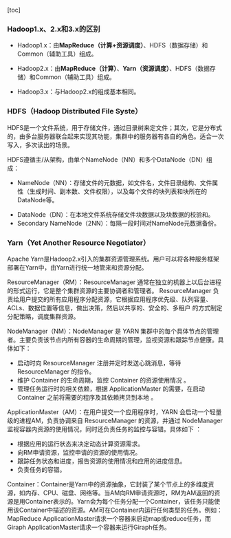 [toc]

<div style="page-break-after:always"></div>



### Hadoop1.x、2.x和3.x的区别

- Hadoop1.x：由**MapReduce（计算+资源调度）**、HDFS（数据存储）和Common（辅助工具）组成。

- Hadoop2.x：由**MapReduce（计算）**、**Yarn（资源调度）**、HDFS（数据存储）和Common（辅助工具）组成。

- Hadoop3.x：与Hadoop2.x的组成基本相同。

### HDFS（Hadoop Distributed File Syste）

HDFS是一个文件系统，用于存储文件，通过目录树来定文件；其次，它是分布式的，由多台服务器联合起来实现其功能，集群中的服务器有各自的角色。适合一次写入，多次读出的场景。

HDFS遵循主/从架构，由单个NameNode（NN）和多个DataNode（DN）组成：

- NameNode（NN）：存储文件的元数据，如文件名，文件目录结构、文件属性（生成时间、副本数、文件权限），以及每个文件的块列表和块所在的DataNode等。

* DataNode（DN）：在本地文件系统存储文件块数据以及块数据的校验和。
* Secondary NameNode（2NN）：每隔一段时间对NameNode元数据备份。

### Yarn（Yet Another Resource Negotiator）

Apache Yarn是Hadoop2.x引入的集群资源管理系统。用户可以将各种服务框架部署在Yarn中，由Yarn进行统一地管来和资源分配。

ResourceManager（RM）：ResourceManager 通常在独立的机器上以后台进程的形式运行，它是整个集群资源的主要协调者和管理者。 ResourceManager 负责给用户提交的所有应用程序分配资源，它根据应用程序优先级、队列容量、ACLs、数据位置等信息，做出决策，然后以共享的、安全的、多租户 的方式制定分配策略，调度集群资源。  

NodeManager（NM）：NodeManager 是 YARN 集群中的每个具体节点的管理者。主要负责该节点内所有容器的生命周期的管理，监视资源和跟踪节点健康。具体如下：  

- 启动时向 ResourceManager 注册并定时发送心跳消息，等待 ResourceManager 的指令。
- 维护 Container 的生命周期，监控 Container 的资源使用情况 。
- 管理任务运行时的相关依赖，根据 ApplicationMaster 的需要，在启动 Container 之前将需要的程序及其依赖拷贝到本地  。

ApplicationMaster（AM）：在用户提交一个应用程序时，YARN 会启动一个轻量级的进程AM，负责协调来自 ResourceManager 的资源，并通过 NodeManager 监视容器内资源的使用情况，同时还负责任务的监控与容错。具体如下 ：

- 根据应用的运行状态来决定动态计算资源需求。
- 向RM申请资源，监控申请的资源的使用情况。
- 跟踪任务状态和进度，报告资源的使用情况和应用的进度信息。
- 负责任务的容错。

Container：Container是Yarn中的资源抽象，它封装了某个节点上的多维度资源，如内存、CPU、磁盘、网络等。当AM向RM申请资源时，RM为AM返回的资源是用Container表示的。Yarn会为每个任务分配一个Container，该任务只能使用该Container中描述的资源。AM可在Container内运行任何类型的任务。例如：MapReduce ApplicationMaster请求一个容器来启动map或reduce任务，而Giraph ApplicationMaster请求一个容器来运行Giraph任务。


